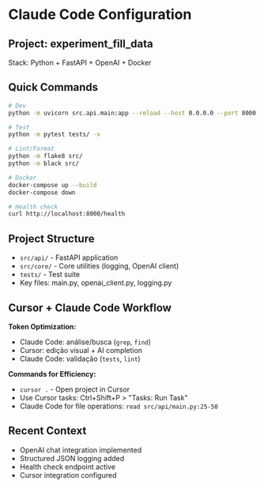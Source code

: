 # Claude Code Configuration

## Project: experiment_fill_data
Stack: Python + FastAPI + OpenAI + Docker

## Quick Commands
```bash
# Dev
python -m uvicorn src.api.main:app --reload --host 0.0.0.0 --port 8000

# Test
python -m pytest tests/ -v

# Lint/Format
python -m flake8 src/
python -m black src/

# Docker
docker-compose up --build
docker-compose down

# Health check
curl http://localhost:8000/health
```

## Project Structure
- `src/api/` - FastAPI application
- `src/core/` - Core utilities (logging, OpenAI client)
- `tests/` - Test suite
- Key files: main.py, openai_client.py, logging.py

## Cursor + Claude Code Workflow

**Token Optimization:**
- Claude Code: análise/busca (`grep`, `find`) 
- Cursor: edição visual + AI completion
- Claude Code: validação (`tests`, `lint`)

**Commands for Efficiency:**
- `cursor .` - Open project in Cursor
- Use Cursor tasks: Ctrl+Shift+P > "Tasks: Run Task"
- Claude Code for file operations: `read src/api/main.py:25-50`

## Recent Context
- OpenAI chat integration implemented
- Structured JSON logging added
- Health check endpoint active
- Cursor integration configured